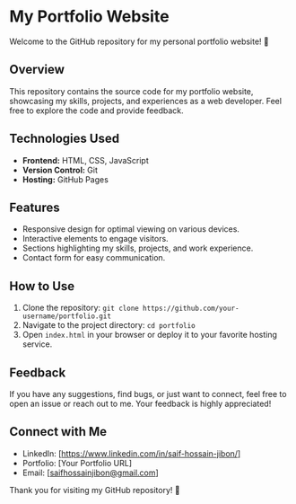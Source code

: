 # My Portfolio Website

Welcome to the GitHub repository for my personal portfolio website! 🚀

## Overview

This repository contains the source code for my portfolio website, showcasing my skills, projects, and experiences as a web developer. Feel free to explore the code and provide feedback.

## Technologies Used

- **Frontend:** HTML, CSS, JavaScript
- **Version Control:** Git
- **Hosting:** GitHub Pages

## Features

- Responsive design for optimal viewing on various devices.
- Interactive elements to engage visitors.
- Sections highlighting my skills, projects, and work experience.
- Contact form for easy communication.

## How to Use

1. Clone the repository: `git clone https://github.com/your-username/portfolio.git`
2. Navigate to the project directory: `cd portfolio`
3. Open `index.html` in your browser or deploy it to your favorite hosting service.

## Feedback

If you have any suggestions, find bugs, or just want to connect, feel free to open an issue or reach out to me. Your feedback is highly appreciated!

## Connect with Me

- LinkedIn: [https://www.linkedin.com/in/saif-hossain-jibon/]
- Portfolio: [Your Portfolio URL]
- Email: [saifhossainjibon@gmail.com]

Thank you for visiting my GitHub repository! 🌟
